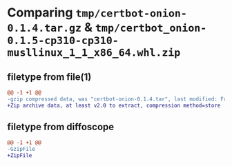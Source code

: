 # Comparing `tmp/certbot-onion-0.1.4.tar.gz` & `tmp/certbot_onion-0.1.5-cp310-cp310-musllinux_1_1_x86_64.whl.zip`

## filetype from file(1)

```diff
@@ -1 +1 @@
-gzip compressed data, was "certbot-onion-0.1.4.tar", last modified: Fri May 26 09:07:44 2023, max compression
+Zip archive data, at least v2.0 to extract, compression method=store
```

## filetype from diffoscope

```diff
@@ -1 +1 @@
-GzipFile
+ZipFile
```

